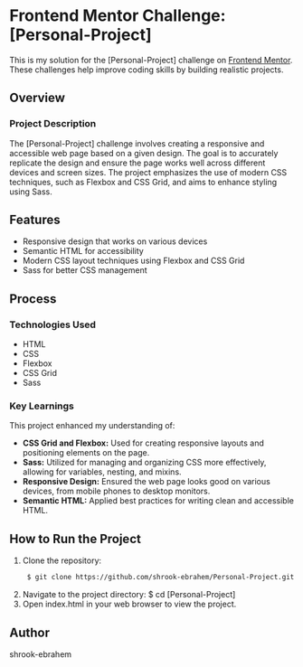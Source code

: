 # Frontend Mentor Challenge: [Personal-Project]

This is my solution for the [Personal-Project] challenge on [Frontend Mentor](https://www.frontendmentor.io). These challenges help improve coding skills by building realistic projects.

## Overview

### Project Description

The [Personal-Project] challenge involves creating a responsive and accessible web page based on a given design. The goal is to accurately replicate the design and ensure the page works well across different devices and screen sizes. The project emphasizes the use of modern CSS techniques, such as Flexbox and CSS Grid, and aims to enhance styling using Sass.

## Features

- Responsive design that works on various devices
- Semantic HTML for accessibility
- Modern CSS layout techniques using Flexbox and CSS Grid
- Sass for better CSS management

## Process

### Technologies Used

- HTML
- CSS
- Flexbox
- CSS Grid
- Sass

### Key Learnings

This project enhanced my understanding of:

- **CSS Grid and Flexbox:** Used for creating responsive layouts and positioning elements on the page.
- **Sass:** Utilized for managing and organizing CSS more effectively, allowing for variables, nesting, and mixins.
- **Responsive Design:** Ensured the web page looks good on various devices, from mobile phones to desktop monitors.
- **Semantic HTML:** Applied best practices for writing clean and accessible HTML.

## How to Run the Project

1. Clone the repository:
   ```bash
    $ git clone https://github.com/shrook-ebrahem/Personal-Project.git
2. Navigate to the project directory:
   $ cd [Personal-Project]
3. Open index.html in your web browser to view the project.

## Author
shrook-ebrahem
